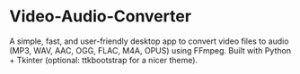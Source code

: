 # Video-Audio-Converter
A simple, fast, and user-friendly desktop app to convert video files to audio (MP3, WAV, AAC, OGG, FLAC, M4A, OPUS) using FFmpeg. Built with Python + Tkinter (optional: ttkbootstrap for a nicer theme).
